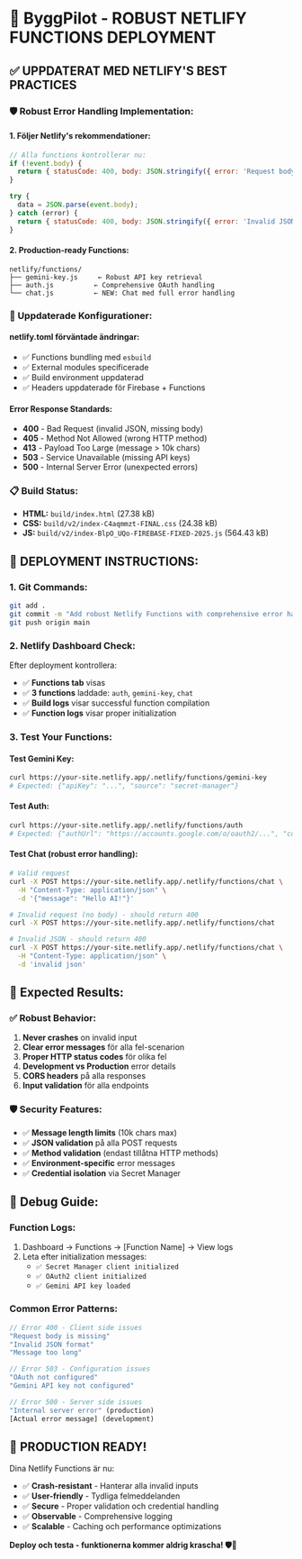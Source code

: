 # 🚀 ByggPilot - ROBUST NETLIFY FUNCTIONS DEPLOYMENT

## ✅ UPPDATERAT MED NETLIFY'S BEST PRACTICES

### 🛡️ Robust Error Handling Implementation:

#### **1. Följer Netlify's rekommendationer:**
```javascript
// Alla functions kontrollerar nu:
if (!event.body) {
  return { statusCode: 400, body: JSON.stringify({ error: 'Request body is missing' }) };
}

try {
  data = JSON.parse(event.body);
} catch (error) {
  return { statusCode: 400, body: JSON.stringify({ error: 'Invalid JSON format' }) };
}
```

#### **2. Production-ready Functions:**
```
netlify/functions/
├── gemini-key.js     ← Robust API key retrieval
├── auth.js          ← Comprehensive OAuth handling  
└── chat.js          ← NEW: Chat med full error handling
```

### 🔧 Uppdaterade Konfigurationer:

#### **netlify.toml förväntade ändringar:**
- ✅ Functions bundling med `esbuild`
- ✅ External modules specificerade
- ✅ Build environment uppdaterad
- ✅ Headers uppdaterade för Firebase + Functions

#### **Error Response Standards:**
- **400** - Bad Request (invalid JSON, missing body)
- **405** - Method Not Allowed (wrong HTTP method)
- **413** - Payload Too Large (message > 10k chars)
- **503** - Service Unavailable (missing API keys)
- **500** - Internal Server Error (unexpected errors)

### 📋 Build Status:
- **HTML:** `build/index.html` (27.38 kB)
- **CSS:** `build/v2/index-C4aqmmzt-FINAL.css` (24.38 kB)
- **JS:** `build/v2/index-BlpO_UQo-FIREBASE-FIXED-2025.js` (564.43 kB)

## 🚀 DEPLOYMENT INSTRUCTIONS:

### 1. **Git Commands:**
```bash
git add .
git commit -m "Add robust Netlify Functions with comprehensive error handling"
git push origin main
```

### 2. **Netlify Dashboard Check:**
Efter deployment kontrollera:
- ✅ **Functions tab** visas
- ✅ **3 functions** laddade: `auth`, `gemini-key`, `chat`
- ✅ **Build logs** visar successful function compilation
- ✅ **Function logs** visar proper initialization

### 3. **Test Your Functions:**

#### **Test Gemini Key:**
```bash
curl https://your-site.netlify.app/.netlify/functions/gemini-key
# Expected: {"apiKey": "...", "source": "secret-manager"}
```

#### **Test Auth:**
```bash
curl https://your-site.netlify.app/.netlify/functions/auth
# Expected: {"authUrl": "https://accounts.google.com/o/oauth2/...", "configured": true}
```

#### **Test Chat (robust error handling):**
```bash
# Valid request
curl -X POST https://your-site.netlify.app/.netlify/functions/chat \
  -H "Content-Type: application/json" \
  -d '{"message": "Hello AI!"}'

# Invalid request (no body) - should return 400
curl -X POST https://your-site.netlify.app/.netlify/functions/chat

# Invalid JSON - should return 400
curl -X POST https://your-site.netlify.app/.netlify/functions/chat \
  -H "Content-Type: application/json" \
  -d 'invalid json'
```

## 🎯 Expected Results:

### ✅ Robust Behavior:
1. **Never crashes** on invalid input
2. **Clear error messages** för alla fel-scenarion
3. **Proper HTTP status codes** för olika fel
4. **Development vs Production** error details
5. **CORS headers** på alla responses
6. **Input validation** för alla endpoints

### 🛡️ Security Features:
- ✅ **Message length limits** (10k chars max)
- ✅ **JSON validation** på alla POST requests
- ✅ **Method validation** (endast tillåtna HTTP methods)
- ✅ **Environment-specific** error messages
- ✅ **Credential isolation** via Secret Manager

## 🐛 Debug Guide:

### **Function Logs:**
1. Dashboard → Functions → [Function Name] → View logs
2. Leta efter initialization messages:
   - `✅ Secret Manager client initialized`
   - `✅ OAuth2 client initialized`
   - `✅ Gemini API key loaded`

### **Common Error Patterns:**
```javascript
// Error 400 - Client side issues
"Request body is missing"
"Invalid JSON format"
"Message too long"

// Error 503 - Configuration issues  
"OAuth not configured"
"Gemini API key not configured"

// Error 500 - Server side issues
"Internal server error" (production)
[Actual error message] (development)
```

## 🎉 PRODUCTION READY!

Dina Netlify Functions är nu:
- ✅ **Crash-resistant** - Hanterar alla invalid inputs
- ✅ **User-friendly** - Tydliga felmeddelanden
- ✅ **Secure** - Proper validation och credential handling
- ✅ **Observable** - Comprehensive logging
- ✅ **Scalable** - Caching och performance optimizations

**Deploy och testa - funktionerna kommer aldrig krascha! 🛡️🚀**
